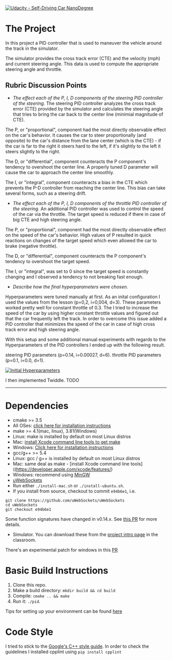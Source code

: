 [![Udacity - Self-Driving Car NanoDegree](https://s3.amazonaws.com/udacity-sdc/github/shield-carnd.svg)](http://www.udacity.com/drive)

# The Project
In this project a PID controller that is used to  maneuver the vehicle around the track in the simulator.

The simulator provides the cross track error (CTE) and the velocity (mph) and current steering angle. This data is used to compute the appropriate steering angle and throttle.

[//]: # (Image References)

[image1]: ./images/simulator.png "Simaluator"

## Rubric Discussion Points

- *The effect each of the P, I, D components of the steering PID controller of the steering.*
The steering PID controller analyzes the cross track error (CTE) provided by the simulator and calculates the steering angle that tries to bring the car back to the center line (minimial magnitude of CTE).

The P, or "proportional", component had the most directly observable effect on the car's behavior. It causes the car to steer proportionally (and opposite) to the car's distance from the lane center (which is the CTE) - if the car is far to the right it steers hard to the left, if it's slightly to the left it steers slightly to the right.

The D, or "differential", component counteracts the P component's tendency to overshoot the center line. A properly tuned D parameter will cause the car to approach the center line smoothly.

The I, or "integral", component counteracts a bias in the CTE which prevents the P-D controller from reaching the center line. This bias can take several forms, such as a steering drift.

- *The effect each of the P, I, D components of the throttle PID controller of the steering.*
An additional PID controller was used to control the speed of the car via the throttle. The target speed is reduced if there in case of big CTE and high steering angle.

The P, or "proportional", component had the most directly observable effect on the speed of the car's behavior. High values of P resulted in quick reactions on changes of the target speed which even allowed the car to brake (negative throttle).

The D, or "differential", component counteracts the P component's tendency to overshoot the target speed.

The I, or "integral", was set to 0 since the target speed is constantly changing and I observed a tendency to not breaking fast enough.

- *Describe how the final hyperparameters were chosen.*

Hyperparameters were tuned manually at first. As an inital configuration I used the values from the lesson (p=0,2, i=0,004, d=3). These parameters worked pretty well for constant throttle of 0.3.
The I tried to increase the speed of the car by using higher constant throttle values and figured out that the car frequently left the track. In order to overcome this issue added a PID controller that minimizes the speed of the car in case of high cross track error and high steering angle.

With this setup and some additional manual experiments with regards to the Hyperparameters of the PID controllers I ended up with the following result. 

steering PID parameters (p=0.14, i=0.00027, d=6).
throttle PID parameters (p=0.1, i=0.0, d=1).

[![Initial Hyperparameters](https://img.youtube.com/vi/ihwbbllSh9A/0.jpg)](https://www.youtube.com/watch?v=ihwbbllSh9A)


I then implemented Twiddle. 
TODO

---

# Dependencies

* cmake >= 3.5
* All OSes: [click here for installation instructions](https://cmake.org/install/)
* make >= 4.1(mac, linux), 3.81(Windows)
* Linux: make is installed by default on most Linux distros
* Mac: [install Xcode command line tools to get make](https://developer.apple.com/xcode/features/)
* Windows: [Click here for installation instructions](http://gnuwin32.sourceforge.net/packages/make.htm)
* gcc/g++ >= 5.4
* Linux: gcc / g++ is installed by default on most Linux distros
* Mac: same deal as make - [install Xcode command line tools]((https://developer.apple.com/xcode/features/)
* Windows: recommend using [MinGW](http://www.mingw.org/)
* [uWebSockets](https://github.com/uWebSockets/uWebSockets)
* Run either `./install-mac.sh` or `./install-ubuntu.sh`.
* If you install from source, checkout to commit `e94b6e1`, i.e.
```
git clone https://github.com/uWebSockets/uWebSockets 
cd uWebSockets
git checkout e94b6e1
```
Some function signatures have changed in v0.14.x. See [this PR](https://github.com/udacity/CarND-MPC-Project/pull/3) for more details.
* Simulator. You can download these from the [project intro page](https://github.com/udacity/self-driving-car-sim/releases) in the classroom.

There's an experimental patch for windows in this [PR](https://github.com/udacity/CarND-PID-Control-Project/pull/3)

# Basic Build Instructions

1. Clone this repo.
2. Make a build directory: `mkdir build && cd build`
3. Compile: `cmake .. && make`
4. Run it: `./pid`. 

Tips for setting up your environment can be found [here](https://classroom.udacity.com/nanodegrees/nd013/parts/40f38239-66b6-46ec-ae68-03afd8a601c8/modules/0949fca6-b379-42af-a919-ee50aa304e6a/lessons/f758c44c-5e40-4e01-93b5-1a82aa4e044f/concepts/23d376c7-0195-4276-bdf0-e02f1f3c665d)

# Code Style
I tried to stick to the [Google's C++ style guide](https://google.github.io/styleguide/cppguide.html).
In order to check the guidelines I installed cpplint using 
`pip install cpplint`





